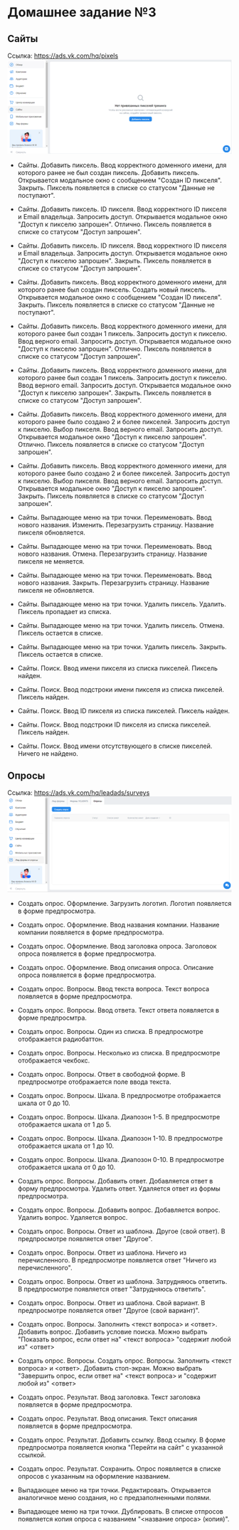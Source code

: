# Домашнее задание №3
## Сайты
Ссылка: https://ads.vk.com/hq/pixels
![empty pixels](static/pixels_empty.png)
- Сайты. Добавить пиксель. Ввод корректного доменного имени, для которого ранее не был создан пиксель. Добавить пиксель. Открывается модальное окно с сообщением "Создан ID пикселя". Закрыть. Пиксель появляется в списке со статусом "Данные не поступают".

- Сайты. Добавить пиксель. ID пикселя. Ввод корректного ID пикселя и Email владельца. Запросить доступ. Открывается модальное окно "Доступ к пикселю запрошен". Отлично. Пиксель появляется в списке со статусом "Доступ запрошен".

- Сайты. Добавить пиксель. ID пикселя. Ввод корректного ID пикселя и Email владельца. Запросить доступ. Открывается модальное окно "Доступ к пикселю запрошен". Закрыть. Пиксель появляется в списке со статусом "Доступ запрошен".


- Сайты. Добавить пиксель. Ввод корректного доменного имени, для которого ранее был создан пиксель. Создать новый пиксель. Открывается модальное окно с сообщением "Создан ID пикселя". Закрыть. Пиксель появляется в списке со статусом "Данные не поступают".

<!--  -->
- Сайты. Добавить пиксель. Ввод корректного доменного имени, для которого ранее был создан 1 пиксель. Запросить доступ к пикселю. Ввод верного email. Запросить доступ. Открывается модальное окно "Доступ к пикселю запрошен". Отлично. Пиксель появляется в списке со статусом "Доступ запрошен".

- Сайты. Добавить пиксель. Ввод корректного доменного имени, для которого ранее был создан 1 пиксель. Запросить доступ к пикселю. Ввод верного email. Запросить доступ. Открывается модальное окно "Доступ к пикселю запрошен". Закрыть. Пиксель появляется в списке со статусом "Доступ запрошен".

- Сайты. Добавить пиксель. Ввод корректного доменного имени, для которого ранее было создано 2 и более пикселей. Запросить доступ к пикселю. Выбор пикселя. Ввод верного email. Запросить доступ. Открывается модальное окно "Доступ к пикселю запрошен". Отлично. Пиксель появляется в списке со статусом "Доступ запрошен".

- Сайты. Добавить пиксель. Ввод корректного доменного имени, для которого ранее было создано 2 и более пикселей. Запросить доступ к пикселю. Выбор пикселя. Ввод верного email. Запросить доступ. Открывается модальное окно "Доступ к пикселю запрошен". Закрыть. Пиксель появляется в списке со статусом "Доступ запрошен".

- Сайты. Выпадающее меню на три точки. Переименовать. Ввод нового названия. Изменить. Перезагрузить страницу. Название пикселя обновляется.

- Сайты. Выпадающее меню на три точки. Переименовать. Ввод нового названия. Отмена. Перезагрузить страницу. Название пикселя не меняется.

- Сайты. Выпадающее меню на три точки. Переименовать. Ввод нового названия. Закрыть. Перезагрузить страницу. Название пикселя не обновляется.
 
- Сайты. Выпадающее меню на три точки. Удалить пиксель. Удалить. Пиксель пропадает из списка.

- Сайты. Выпадающее меню на три точки. Удалить пиксель. Отмена. Пиксель остается в списке.

- Сайты. Выпадающее меню на три точки. Удалить пиксель. Закрыть. Пиксель остается в списке.

- Сайты. Поиск. Ввод имени пикселя из списка пикселей. Пиксель найден.

- Сайты. Поиск. Ввод подстроки имени пикселя из списка пикселей. Пиксель найден.

- Сайты. Поиск. Ввод ID пикселя из списка пикселей. Пиксель найден.

- Сайты. Поиск. Ввод подстроки ID пикселя из списка пикселей. Пиксель найден.

- Сайты. Поиск. Ввод имени отсутствующего в списке пикселей. Ничего не найдено.

## Опросы
Ссылка: https://ads.vk.com/hq/leadads/surveys
![surveys](static/surveys.png)

<!-- - Создать опрос. Ввод названия. При успешном сохранении. -->

- Создать опрос. Оформление. Загрузить логотип. Логотип появляется в форме предпросмотра.

- Создать опрос. Оформление. Ввод названия компании. Название компании появляется в форме предпросмотра.

- Создать опрос. Оформление. Ввод заголовка опроса. Заголовок опроса появляется в форме предпросмотра.

- Создать опрос. Оформление. Ввод описания опроса. Описание опроса появляется в форме предпросмотра.

- Создать опрос. Вопросы. Ввод текста вопроса. Текст вопроса появляется в форме предпросмотра.

- Создать опрос. Вопросы. Ввод ответа. Текст ответа появляется в форме предпросмтра.

- Создать опрос. Вопросы. Один из списка. В предпросмотре отображается радиобаттон.

- Создать опрос. Вопросы. Несколько из списка. В предпросмотре отображается чекбокс.

- Создать опрос. Вопросы. Ответ в свободной форме. В предпросмотре отображается поле ввода текста.

- Создать опрос. Вопросы. Шкала. В предпросмотре отображается шкала от 0 до 10.

- Создать опрос. Вопросы. Шкала. Диапозон 1-5. В предпросмотре отображается шкала от 1 до 5.

- Создать опрос. Вопросы. Шкала. Диапозон 1-10. В предпросмотре отображается шкала от 1 до 10.

- Создать опрос. Вопросы. Шкала. Диапозон 0-10. В предпросмотре отображается шкала от 0 до 10.

- Создать опрос. Вопросы. Добавить ответ. Добавляется ответ в форму предпросмотра. Удалить ответ. Удаляется ответ из формы предпросмотра.

- Создать опрос. Вопросы. Добавить вопрос. Добавляется вопрос. Удалить вопрос. Удаляется вопрос. 

- Создать опрос. Вопросы. Ответ из шаблона. Другое (свой ответ). В предпросмотре появляется ответ "Другое".

- Создать опрос. Вопросы. Ответ из шаблона. Ничего из перечисленного. В предпросмотре появляется ответ "Ничего из перечисленного".

- Создать опрос. Вопросы. Ответ из шаблона. Затрудняюсь ответить. В предпросмотре появляется ответ "Затрудняюсь ответить".

- Создать опрос. Вопросы. Ответ из шаблона. Свой вариант. В предпросмотре появляется ответ "Другое (свой вариант)".

- Создать опрос. Вопросы. Заполнить <текст вопроса> и <ответ>. Добавить вопрос. Добавить условие поиска. Можно выбрать "Показать вопрос, если ответ на" <текст вопроса> "содержит любой из" <ответ>

- Создать опрос. Вопросы. Создать опрос. Вопросы. Заполнить <текст вопроса> и <ответ>. Добавить стоп-экран. Можно выбрать "Завершить опрос, если ответ на" <текст вопроса> и "содержит любой из" <ответ>

- Создать опрос. Результат. Ввод заголовка. Текст заголовка появляется в форме предпросмотра.

- Создать опрос. Результат. Ввод описания. Текст описания появляется в форме предпросмотра.

- Создать опрос. Результат. Добавить ссылку. Ввод ссылку. В форме предпросмотра появляется кнопка "Перейти на сайт" с указанной ссылкой.

- Создать опрос. Результат. Сохранить. Опрос появляется в списке опросов с указанным на оформление названием.

- Выпадающее меню на три точки. Редактировать. Открывается аналогичное меню создания, но с предзаполненными полями.

- Выпадающее меню на три точки. Дублировать. В списке отпросов появляется копия опроса с названием "<название опроса> (копия)".
